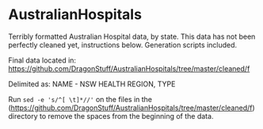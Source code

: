 # AustralianHospitals
Terribly formatted Australian Hospital data, by state. This data has not been perfectly cleaned yet, instructions below. Generation scripts included.

Final data located in: https://github.com/DragonStuff/AustralianHospitals/tree/master/cleaned/f

Delimited as: NAME - NSW HEALTH REGION, TYPE

Run `sed -e 's/^[ \t]*//'` on the files in the (https://github.com/DragonStuff/AustralianHospitals/tree/master/cleaned/f) directory to remove the spaces from the beginning of the data.
